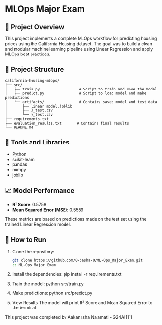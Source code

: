# MLOps Major Exam
## 📝 Project Overview

This project implements a complete MLOps workflow for predicting housing prices using the California Housing dataset. The goal was to build a clean and modular machine learning pipeline using Linear Regression and apply MLOps best practices.

## 📁 Project Structure
```
california-housing-mlops/
├── src/
│   ├── train.py                  # Script to train and save the model
│   ├── predict.py                # Script to load model and make predictions
│   └── artifacts/                # Contains saved model and test data
│       ├── linear_model.joblib
│       ├── X_test.csv
│       └── y_test.csv
├── requirements.txt
├── evaluation_results.txt       # Contains final results
└── README.md
```


## 🔧 Tools and Libraries

- Python
- scikit-learn
- pandas
- numpy
- joblib

## 📈 Model Performance

- **R² Score**: 0.5758  
- **Mean Squared Error (MSE)**: 0.5559

These metrics are based on predictions made on the test set using the trained Linear Regression model.

## 🚀 How to Run

1. Clone the repository:
   ```bash
   git clone https://github.com/0-Sasha-0/ML-Ops_Major_Exam.git
   cd ML-Ops_Major_Exam

2. Install the dependencies:
pip install -r requirements.txt

3. Train the model:
python src/train.py

4. Make predictions:
python src/predict.py

5. View Results
The model will print R² Score and Mean Squared Error to the terminal

This project was completed by Aakanksha Nalamati - G24AI1111
